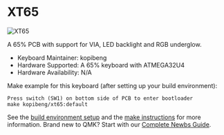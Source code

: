 # XT65

![XT65](https://i.imgur.com/extkBr1.png)

A 65% PCB with support for VIA, LED backlight and RGB underglow.

* Keyboard Maintainer: kopibeng
* Hardware Supported: A 65% keyboard with ATMEGA32U4
* Hardware Availability: N/A

Make example for this keyboard (after setting up your build environment):

	Press switch (SW1) on bottom side of PCB to enter bootloader
	make kopibeng/xt65:default

See the [build environment setup](https://docs.qmk.fm/#/getting_started_build_tools) and the [make instructions](https://docs.qmk.fm/#/getting_started_make_guide) for more information. Brand new to QMK? Start with our [Complete Newbs Guide](https://docs.qmk.fm/#/newbs).
